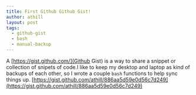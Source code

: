 ```yaml
---
title: First Github Github Gist!
author: athill
layout: post
tags:
  - github-gist
  - bash
  - manual-backup
---
```


A [https://gist.github.com/](Github Gist) is a way to share a snippet or collection of snipets of code.I like to keep my desktop and laptop as kind of backups of each other, so I wrote a couple `bash` functions to help sync things up. [https://gist.github.com/athill/886aa5d59e0d56c7d249](https://gist.github.com/athill/886aa5d59e0d56c7d249)
